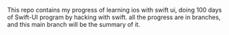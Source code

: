 This repo contains my progress of learning ios with swift ui, doing 100 days of Swift-UI program by hacking with swift. 
all the progress are in branches, and this main branch will be the summary of it.
